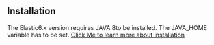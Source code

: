 ## Installation
The Elastic6.x version requires JAVA 8to be installed.
The JAVA_HOME variable has to be set.
[Click Me to learn more about installation](https://www.elastic.co/guide/en/elasticsearch/reference/current/_installation.html)